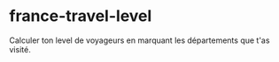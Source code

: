 # france-travel-level

Calculer ton level de voyageurs en marquant les départements que t'as visité.


